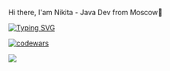 Hi there, I'am Nikita - Java Dev from Moscow👋

[![Typing SVG](https://readme-typing-svg.herokuapp.com?color=%2336BCF7&lines=Student+of+software+engineering+at+RTU+MIREA)](https://git.io/typing-svg)

[![codewars](https://www.codewars.com/users/Nikita535/badges/small)](https://www.codewars.com/users/Nikita535) 


![](https://github-profile-summary-cards.vercel.app/api/cards/profile-details?username=Nikita535&theme=solarized_dark)
